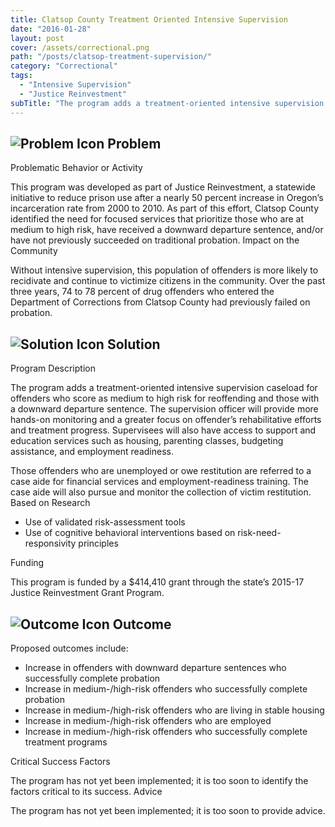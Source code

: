 ```yaml
---
title: Clatsop County Treatment Oriented Intensive Supervision
date: "2016-01-28"
layout: post
cover: /assets/correctional.png
path: "/posts/clatsop-treatment-supervision/"
category: "Correctional"
tags:
  - "Intensive Supervision"
  - "Justice Reinvestment"
subTitle: "The program adds a treatment-oriented intensive supervision caseload for offenders who score as medium to high risk for reoffending and those with a downward departure sentence."
---
```

## ![Problem Icon](https://github.com/google/material-design-icons/raw/master/alert/1x_web/ic_error_outline_black_48dp.png "Problem") Problem

Problematic Behavior or Activity

This program was developed as part of Justice Reinvestment, a statewide initiative to reduce prison use after a nearly 50 percent increase in Oregon’s incarceration rate from 2000 to 2010. As part of this effort, Clatsop County identified the need for focused services that prioritize those who are at medium to high risk, have received a downward departure sentence, and/or have not previously succeeded on traditional probation.
Impact on the Community

Without intensive supervision, this population of offenders is more likely to recidivate and continue to victimize citizens in the community. Over the past three years, 74 to 78 percent of drug offenders who entered the Department of Corrections from Clatsop County had previously failed on probation.

## ![Solution Icon](https://github.com/google/material-design-icons/raw/master/action/1x_web/ic_lightbulb_outline_black_48dp.png "Solution") Solution
Program Description

The program adds a treatment-oriented intensive supervision caseload for offenders who score as medium to high risk for reoffending and those with a downward departure sentence. The supervision officer will provide more hands-on monitoring and a greater focus on offender’s rehabilitative efforts and treatment progress. Supervisees will also have access to support and education services such as housing, parenting classes, budgeting assistance, and employment readiness.

Those offenders who are unemployed or owe restitution are referred to a case aide for financial services and employment-readiness training. The case aide will also pursue and monitor the collection of victim restitution.
Based on Research

   - Use of validated risk-assessment tools
   - Use of cognitive behavioral interventions based on risk-need-responsivity principles

Funding

This program is funded by a $414,410 grant through the state’s 2015-17 Justice Reinvestment Grant Program.
## ![Outcome Icon](https://github.com/google/material-design-icons/raw/master/action/1x_web/ic_view_list_black_48dp.png "Outcome") Outcome
Proposed outcomes include:

   - Increase in offenders with downward departure sentences who successfully complete probation
   - Increase in medium-/high-risk offenders who successfully complete probation
   - Increase in medium-/high-risk offenders who are living in stable housing
   - Increase in medium-/high-risk offenders who are employed
   - Increase in medium-/high-risk offenders who successfully complete treatment programs

Critical Success Factors

The program has not yet been implemented; it is too soon to identify the factors critical to its success.
Advice

The program has not yet been implemented; it is too soon to provide advice.